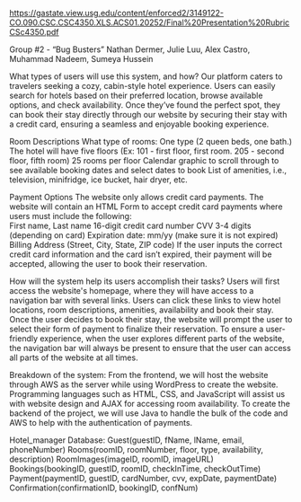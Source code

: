  https://gastate.view.usg.edu/content/enforced2/3149122-CO.090.CSC.CSC4350.XLS.ACS01.20252/Final%20Presentation%20RubricCSc4350.pdf
 
Group #2 - “Bug Busters”
Nathan Dermer, Julie Luu, Alex Castro, Muhammad Nadeem, Sumeya Hussein

What types of users will use this system, and how? 
Our platform caters to travelers seeking a cozy, cabin-style hotel experience. Users can easily search for hotels based on their preferred location, browse available options, and check availability. Once they’ve found the perfect spot, they can book their stay directly through our website by securing their stay with a credit card, ensuring a seamless and enjoyable booking experience.

Room Descriptions
What type of rooms: One type (2 queen beds, one bath.)
The hotel will have five floors (Ex: 101 - first floor, first room. 205 - second floor, fifth room)
25 rooms per floor
Calendar graphic to scroll through to see available booking dates and select dates to book
List of amenities, i.e., television, minifridge, ice bucket, hair dryer, etc.	

Payment Options
The website only allows credit card payments. The website will contain an HTML Form to accept credit card payments where users must include the following:  
First name, Last name
16-digit credit card number
CVV 3-4 digits (depending on card)
Expiration date: mm/yy (make sure it is not expired)
Billing Address (Street, City, State, ZIP code)
If the user inputs the correct credit card information and the card isn’t expired, their payment will be accepted, allowing the user to book their reservation. 

How will the system help its users accomplish their tasks?
Users will first access the website's homepage, where they will have access to a navigation bar with several links. Users can click these links to view hotel locations, room descriptions, amenities, availability and book their stay. Once the user decides to book their stay, the website will prompt the user to select their form of payment to finalize their reservation. To ensure a user-friendly experience, when the user explores different parts of the website, the navigation bar will always be present to ensure that the user can access all parts of the website at all times.

Breakdown of the system:
From the frontend, we will host the website through AWS as the server while using WordPress to create the website. Programming languages such as HTML, CSS, and JavaScript will assist us with website design and AJAX for accessing room availability. To create the backend of the project, we will use Java to handle the bulk of the code and AWS to help with the authentication of payments. 

Hotel_manager Database:
Guest(guestID, fName, lName, email, phoneNumber)
Rooms(roomID, roomNumber, floor, type, availability, description)
RoomImages(imageID, roomID, imageURL)
Bookings(bookingID, guestID, roomID, checkInTime, checkOutTime)
Payment(paymentID, guestID, cardNumber, cvv, expDate, paymentDate)
Confirmation(confirmationID, bookingID, confNum)

